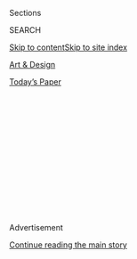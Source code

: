 <div id="app">

<div>

<div>

<div>

<div class="NYTAppHideMasthead css-1q2w90k e1suatyy0">

<div class="section css-ui9rw0 e1suatyy2">

<div class="css-eph4ug er09x8g0">

<div class="css-6n7j50">

</div>

<span class="css-1dv1kvn">Sections</span>

<div class="css-10488qs">

<span class="css-1dv1kvn">SEARCH</span>

</div>

[Skip to content](#site-content)[Skip to site index](#site-index)

</div>

<div id="masthead-section-label" class="css-1wr3we4 eaxe0e00">

[Art &
Design](https://www.nytimes3xbfgragh.onion/section/arts/design)

</div>

<div class="css-10698na e1huz5gh0">

</div>

</div>

<div id="masthead-bar-one" class="section hasLinks css-15hmgas e1csuq9d3">

<div class="css-uqyvli e1csuq9d0">

</div>

<div class="css-1uqjmks e1csuq9d1">

</div>

<div class="css-9e9ivx">

[](https://myaccount.nytimes3xbfgragh.onion/auth/login?response_type=cookie&client_id=vi)

</div>

<div class="css-1bvtpon e1csuq9d2">

[Today’s
Paper](https://www.nytimes3xbfgragh.onion/section/todayspaper)

</div>

</div>

</div>

</div>

<div data-aria-hidden="false">

<div id="site-content" data-role="main">

<div>

<div class="css-1aor85t" style="opacity:0.000000001;z-index:-1;visibility:hidden">

<div class="css-1hqnpie">

<div class="css-epjblv">

<span class="css-17xtcya">[Art &
Design](/section/arts/design)</span><span class="css-x15j1o">|</span><span class="css-fwqvlz">Where
Are All the Bob Ross Paintings? We Found
Them.</span>

</div>

<div class="css-k008qs">

<div class="css-1iwv8en">

<span class="css-18z7m18"></span>

<div>

</div>

</div>

<span class="css-1n6z4y">https://nyti.ms/2xHTtBk</span>

<div class="css-1705lsu">

<div class="css-4xjgmj">

<div class="css-4skfbu" data-role="toolbar" data-aria-label="Social Media Share buttons, Save button, and Comments Panel with current comment count" data-testid="share-tools">

  - 
  - 
  - 
  - 
    
    <div class="css-6n7j50">
    
    </div>

  - 

</div>

</div>

</div>

</div>

</div>

</div>

<div class="css-13pd83m">

</div>

<div id="top-wrapper" class="css-1sy8kpn">

<div id="top-slug" class="css-l9onyx">

Advertisement

</div>

[Continue reading the main
story](#after-top)

<div class="ad top-wrapper" style="text-align:center;height:100%;display:block;min-height:250px">

<div id="top" class="place-ad" data-position="top" data-size-key="top">

</div>

</div>

<div id="after-top">

</div>

</div>

<div>

<div id="sponsor-wrapper" class="css-1hyfx7x">

<div id="sponsor-slug" class="css-19vbshk">

Supported by

</div>

[Continue reading the main
story](#after-sponsor)

<div id="sponsor" class="ad sponsor-wrapper" style="text-align:center;height:100%;display:block">

</div>

<div id="after-sponsor">

</div>

</div>

<div class="css-186x18t">

</div>

<div class="css-1vkm6nb ehdk2mb0">

# Where Are All the Bob Ross Paintings? We Found Them.

</div>

Bob Ross painted more than 1,000 landscapes for his television show — so
why are they so hard to find? We solve one of the internet’s favorite
little mysteries.

![<span class="css-16f3y1r e13ogyst0">Bob Ross painted more than 1,000
landscapes for his television show — so why are they so hard to find?
Solving one of the internet’s favorite little
mysteries.</span><span class="css-cch8ym"><span class="css-1dv1kvn">Credit</span><span class="css-cnj6d5 e1z0qqy90" itemprop="copyrightHolder"><span class="css-1ly73wi e1tej78p0">Credit...</span><span>Bob
Ross Inc./Photo illustration by The New York
Times</span></span></span>](https://static01.graylady3jvrrxbe.onion/images/2019/07/13/arts/13video/bob-ross-cover-videoSixteenByNineJumbo1600-v5.png)

<div class="css-18e8msd">

<div class="css-vp77d3 epjyd6m0">

<div class="css-1baulvz">

By [<span class="css-1baulvz" itemprop="name">Larry
Buchanan</span>](https://www.nytimes3xbfgragh.onion/by/larry-buchanan),
[<span class="css-1baulvz" itemprop="name">Aaron
Byrd</span>](https://www.nytimes3xbfgragh.onion/by/aaron-byrd),
[<span class="css-1baulvz" itemprop="name">Alicia
DeSantis</span>](https://www.nytimes3xbfgragh.onion/by/alicia-desantis)
and [<span class="css-1baulvz last-byline" itemprop="name">Emily
Rhyne</span>](https://www.nytimes3xbfgragh.onion/by/emily-rhyne)

</div>

</div>

  - July 12,
    2019

  - 
    
    <div class="css-4xjgmj">
    
    <div class="css-d8bdto" data-role="toolbar" data-aria-label="Social Media Share buttons, Save button, and Comments Panel with current comment count" data-testid="share-tools">
    
      - 
      - 
      - 
      - 
        
        <div class="css-6n7j50">
        
        </div>
    
      - 
    
    </div>
    
    </div>

</div>

</div>

<div class="section meteredContent css-1r7ky0e" name="articleBody" itemprop="articleBody">

<div class="css-1fanzo5 StoryBodyCompanionColumn">

<div class="css-53u6y8">

Watched the video? Here are a few more details.

-----

### <span>What will be in the Smithsonian?</span>

Bob Ross made three versions of each painting that appeared on “The Joy
of Painting.” The first was made before the show, to be used as a
reference. He painted the second during the 26-minute taping, sometimes
with last-minute improvisations. The third was made afterward, for
instructional books.

The donation to the Smithsonian includes the book version of “Blue Ridge
Falls,” from Season 30
(1994):

</div>

</div>

<div class="css-79elbk" data-testid="photoviewer-wrapper">

<div class="css-z3e15g" data-testid="photoviewer-wrapper-hidden">

</div>

<div class="css-1a48zt4 ehw59r15" data-testid="photoviewer-children">

![<span class="css-cnj6d5 e1z0qqy90" itemprop="copyrightHolder"><span class="css-1ly73wi e1tej78p0">Credit...</span><span>Bob
Ross
Inc.</span></span>](https://static01.graylady3jvrrxbe.onion/images/2019/07/13/arts/bob-ross-oak_blue-ridge-falls/bob-ross-oak_blue-ridge-falls-articleLarge-v2.jpg?quality=75&auto=webp&disable=upscale)

</div>

</div>

<div class="css-1fanzo5 StoryBodyCompanionColumn">

<div class="css-53u6y8">

As well as all three versions of the painting “On a Clear Day,” from
Season 14
(1988):

</div>

</div>

<div class="css-79elbk" data-testid="photoviewer-wrapper">

<div class="css-z3e15g" data-testid="photoviewer-wrapper-hidden">

</div>

<div class="css-1a48zt4 ehw59r15" data-testid="photoviewer-children">

<div class="css-1xdhyk6 erfvjey0">

<span class="css-1ly73wi e1tej78p0">Image</span>

<div class="css-zjzyr8">

<div data-testid="lazyimage-container" style="height:513.6222222222223px">

</div>

</div>

</div>

<span class="css-cnj6d5 e1z0qqy90" itemprop="copyrightHolder"><span class="css-1ly73wi e1tej78p0">Credit...</span><span>Bob
Ross Inc.</span></span>

</div>

</div>

<div class="css-1fanzo5 StoryBodyCompanionColumn">

<div class="css-53u6y8">

Other items include a converted stepladder that was used as an easel
used during the first season of the show, and two handwritten notebooks
that were used to plan the production of Seasons 2 and 3.

</div>

</div>

<div class="css-1fanzo5 StoryBodyCompanionColumn">

<div class="css-53u6y8">

### <span>How were the objects chosen?</span>

“The hardest part was choosing the paintings,” said Eric Jentsch, the
entertainment and sports curator for the National Museum of American
History. Mr. Jentsch and his colleague Ryan Lintelman visited the
offices of Bob Ross Inc. in Herndon, Va., to find the images and
materials that best exemplified Mr. Ross’s lifetime of work.

The Smithsonian also acquired fan letters sent to Mr. Ross, including
some written after he died of lymphoma in 1995 at 52. “These letters
help reveal the significant impact Ross has had on diverse individuals
and communities, helping them to express and feel better about
themselves,” Mr. Jentsch said.

The paintings and other objects officially became part of the museum’s
permanent collection on March 22.

For now, the Smithsonian has no plans to display the paintings.

### <span>**How many Bob Ross paintings are there exactly?**</span>

We don’t know.

According to an analysis by the website
[FiveThirtyEight](https://fivethirtyeight.com/features/a-statistical-analysis-of-the-work-of-bob-ross/),
Mr. Ross painted in 381 of the 403 episodes of the show (the rest
featured a guest). If three versions were made of each of those
paintings, at least 1,143 originals would exist. Bob Ross Inc. estimates
that it has 1,165 paintings stored on site.

But Mr. Ross also painted as an instructor, as well as for public events
and for charity, so there may be additional paintings out there.

</div>

</div>

<div class="css-1fanzo5 StoryBodyCompanionColumn">

<div class="css-53u6y8">

### <span>**How much does one cost?** </span>

In the rare cases when a Bob Ross painting does surface, it depends who
is buying. Joan Kowalski, president of Bob Ross Inc., said she has seen
authentic Ross paintings sell online for $8,000 to $10,000 in recent
years.

After we set out on our quest, a three-panel painting described as a
“Bob Ross Original Oil Painting Triptych Mountain Landscape” surfaced
on eBay. It is listed at
$55,000:

</div>

</div>

<div class="css-79elbk" data-testid="photoviewer-wrapper">

<div class="css-z3e15g" data-testid="photoviewer-wrapper-hidden">

</div>

<div class="css-1a48zt4 ehw59r15" data-testid="photoviewer-children">

<div class="css-1xdhyk6 erfvjey0">

<span class="css-1ly73wi e1tej78p0">Image</span>

<div class="css-zjzyr8">

<div data-testid="lazyimage-container" style="height:217.82222222222222px">

</div>

</div>

</div>

<span class="css-cnj6d5 e1z0qqy90" itemprop="copyrightHolder"><span class="css-1ly73wi e1tej78p0">Credit...</span><span>eBay</span></span>

</div>

</div>

<div class="css-1fanzo5 StoryBodyCompanionColumn">

<div class="css-53u6y8">

### <span>**How do I have a painting authenticated?** </span>

Bob Ross Inc. will authenticate paintings that are sent to be inspected
in person by Annette Kowalski, Joan Kowalski’s mother and the woman who
discovered Mr. Ross. (The company will not certify images that can be
viewed only as scans or digital files.)

Annette Kowalski said that in addition to the brushwork and other signs
of Mr. Ross’s hand, she looks for a specific detail in the quality of
his signature that she declined to
describe:

</div>

</div>

<div class="css-79elbk" data-testid="photoviewer-wrapper">

<div class="css-z3e15g" data-testid="photoviewer-wrapper-hidden">

</div>

<div class="css-1a48zt4 ehw59r15" data-testid="photoviewer-children">

<div class="css-1xdhyk6 erfvjey0">

<span class="css-1ly73wi e1tej78p0">Image</span>

<div class="css-zjzyr8">

<div data-testid="lazyimage-container" style="height:248.1111111111111px">

</div>

</div>

</div>

<span class="css-cnj6d5 e1z0qqy90" itemprop="copyrightHolder"><span class="css-1ly73wi e1tej78p0">Credit...</span><span>Bob
Ross Inc.</span></span>

</div>

</div>

<div class="css-1fanzo5 StoryBodyCompanionColumn">

<div class="css-53u6y8">

If a painting is certified as an original Bob Ross, the owner will be
provided with documentation attesting its authenticity.

### <span>**Can I visit Bob Ross Inc.?**</span>

Bob Ross Inc. is not open to visitors. Some of the original paintings
are displayed at the [Bob Ross Art
Workshop](https://www.bobrossartworkshop.com/)[&
Gallery](https://www.bobrossartworkshop.com/) in New Smyrna Beach, Fla.
Starting next year, people will be able to visit the studio in Muncie,
Ind., where the show was
taped.

</div>

</div>

<div class="css-1fanzo5 StoryBodyCompanionColumn">

<div class="css-53u6y8">

### <span>**Is it true that there are no people in the paintings?**</span>

In the 11 years that Mr. Ross painted on television, there are only a
few known instances when he included a human figure in his landscapes.
In “Morning Walk” (Series 17, Episode 11, from 1989), two people stroll
through the
woods:

</div>

</div>

<div class="css-79elbk" data-testid="photoviewer-wrapper">

<div class="css-z3e15g" data-testid="photoviewer-wrapper-hidden">

</div>

<div class="css-1a48zt4 ehw59r15" data-testid="photoviewer-children">

<div class="css-1xdhyk6 erfvjey0">

<span class="css-1ly73wi e1tej78p0">Image</span>

<div class="css-zjzyr8">

<div data-testid="lazyimage-container" style="height:291.28888888888883px">

</div>

</div>

</div>

<span class="css-cnj6d5 e1z0qqy90" itemprop="copyrightHolder"><span class="css-1ly73wi e1tej78p0">Credit...</span><span>Bob
Ross Inc.</span></span>

</div>

</div>

<div class="css-1fanzo5 StoryBodyCompanionColumn">

<div class="css-53u6y8">

In “Campfire” (Series 3, Episode 10, 1984), a figure in a hat leans
against a
tree:

</div>

</div>

<div class="css-79elbk" data-testid="photoviewer-wrapper">

<div class="css-z3e15g" data-testid="photoviewer-wrapper-hidden">

</div>

<div class="css-1a48zt4 ehw59r15" data-testid="photoviewer-children">

<div class="css-1xdhyk6 erfvjey0">

<span class="css-1ly73wi e1tej78p0">Image</span>

<div class="css-zjzyr8">

<div data-testid="lazyimage-container" style="height:290px">

</div>

</div>

</div>

<span class="css-cnj6d5 e1z0qqy90" itemprop="copyrightHolder"><span class="css-1ly73wi e1tej78p0">Credit...</span><span>Bob
Ross Inc.</span></span>

</div>

</div>

<div class="css-1fanzo5 StoryBodyCompanionColumn">

<div class="css-53u6y8">

According to Annette Kowalski, “Campfire” was among Mr. Ross’s least
favorite paintings.

Though cabins often appear in Mr. Ross’s landscapes, they are rarely
depicted with chimneys (another sign of people).

### <span>**How did the Kowalskis come to own the company?**</span>

Originally Mr. Ross and his wife, Jane, shared ownership of the company
with Annette and Walt Kowalski, who had helped to finance Mr. Ross’s
early career. Jane Ross died in 1992; when Mr. Ross died in 1995, the
company was left to the Kowalskis
alone.

### <span>**What’s the name of the Kowalskis’ dog?**</span>

Cricket.

</div>

</div>

<div class="css-79elbk" data-testid="photoviewer-wrapper">

<div class="css-z3e15g" data-testid="photoviewer-wrapper-hidden">

</div>

<div class="css-1a48zt4 ehw59r15" data-testid="photoviewer-children">

<div class="css-1xdhyk6 erfvjey0">

<span class="css-1ly73wi e1tej78p0">Image</span>

<div class="css-zjzyr8">

<div data-testid="lazyimage-container" style="height:217.82222222222222px">

</div>

</div>

</div>

<span class="css-cnj6d5 e1z0qqy90" itemprop="copyrightHolder"><span class="css-1ly73wi e1tej78p0">Credit...</span><span>Emily
Rhyne/The New York Times</span></span>

</div>

</div>

<div class="css-1fanzo5 StoryBodyCompanionColumn">

<div class="css-53u6y8">

### <span>**What were the names of Bob Ross’s squirrels?**</span>

Mr. Ross had several pet squirrels, a number of which he featured on his
show. One was named Bobette — a combination of Bob and Annette. Bobette
appeared in several episodes in Series 18 (1989). Another squirrel,
Peapod, appeared in Series 22 and 23 (1991). Peapod Jr. joined in Series
30 and 31 (1993-94).

</div>

</div>

<div class="css-cfo9c3">

</div>

<div class="css-1fanzo5 StoryBodyCompanionColumn">

<div class="css-53u6y8">

### <span>**What’s the story with the hair?**</span>

Bob Ross did not always have a
perm:

</div>

</div>

<div class="css-79elbk" data-testid="photoviewer-wrapper">

<div class="css-z3e15g" data-testid="photoviewer-wrapper-hidden">

</div>

<div class="css-1a48zt4 ehw59r15" data-testid="photoviewer-children">

<div class="css-1xdhyk6 erfvjey0">

<span class="css-1ly73wi e1tej78p0">Image</span>

<div class="css-zjzyr8">

<div data-testid="lazyimage-container" style="height:394.40000000000003px">

</div>

</div>

</div>

<span class="css-cnj6d5 e1z0qqy90" itemprop="copyrightHolder"><span class="css-1ly73wi e1tej78p0">Credit...</span><span>Bob
Ross Inc.</span></span>

</div>

</div>

<div class="css-1fanzo5 StoryBodyCompanionColumn">

<div class="css-53u6y8">

According to Annette Kowalski, Mr. Ross originally chose to perm his
hair because it was cheaper than getting frequent haircuts.

Later, she said, he disliked the hairstyle but did not feel he could
change it because it was depicted in the company
logo:

<div class="css-79elbk" data-testid="photoviewer-wrapper">

<div class="css-z3e15g" data-testid="photoviewer-wrapper-hidden">

</div>

<div class="css-1a48zt4 ehw59r15" data-testid="photoviewer-children">

<div class="css-zgakxe erfvjey0">

<span class="css-1ly73wi e1tej78p0">Image</span>

<div class="css-zjzyr8">

<div data-testid="lazyimage-container" style="height:278.40000000000003px">

</div>

</div>

</div>

<span class="css-cnj6d5 e1z0qqy90" itemprop="copyrightHolder"><span class="css-1ly73wi e1tej78p0">Credit...</span><span>Bob
Ross Inc.</span></span>

</div>

</div>

### <span>**Who was Bill Alexander?**</span>

William Alexander was the creator of “The Magic of Oil Painting,” which
aired on PBS from 1974 to 1982. In 1984, he symbolically handed over his
brush to Mr. Ross in a marketing campaign.

</div>

</div>

<div class="css-cfo9c3">

</div>

<div class="css-1fanzo5 StoryBodyCompanionColumn">

<div class="css-53u6y8">

They later had a falling out. In a [1991
interview](https://timesmachine.nytimes3xbfgragh.onion/timesmachine/1991/12/22/128191.html?action=click&contentCollection=Archives&module=LedeAsset&region=ArchiveBody&pgtype=article&pageNumber=175)
with The New York Times, Mr. Alexander said, “He betrayed me.” “I
*invented* ‘wet on wet,’” he added. “I trained him, and he is copying me
— what bothers me is not just that he betrayed me, but that he thinks he
can do it better.”

</div>

</div>

<div class="css-1fanzo5 StoryBodyCompanionColumn">

<div class="css-53u6y8">

### <span>**Did Bob Ross want his paintings to be shown?**</span>

In 1994, the talk show host Phil Donahue asked Mr. Ross to “say out loud
your work will never hang in a museum.”

“Well, maybe it will,” Mr. Ross replied. “But probably not the
Smithsonian.”

When The Times asked Mr. Ross [about his
legacy](https://timesmachine.nytimes3xbfgragh.onion/timesmachine/1991/12/22/128191.html?action=click&contentCollection=Archives&module=LedeAsset&region=ArchiveBody&pgtype=article&pageNumber=175)
in 1991, he gave a similar
answer:

<div class="css-79elbk" data-testid="photoviewer-wrapper">

<div class="css-z3e15g" data-testid="photoviewer-wrapper-hidden">

</div>

<div class="css-1a48zt4 ehw59r15" data-testid="photoviewer-children">

<div class="css-zgakxe erfvjey0">

<span class="css-1ly73wi e1tej78p0">Image</span>

<div class="css-zjzyr8">

<div data-testid="lazyimage-container" style="height:371.08125399872034px">

</div>

</div>

</div>

</div>

</div>

</div>

</div>

</div>

<div>

</div>

<div>

</div>

<div>

</div>

<div>

<div id="bottom-wrapper" class="css-1ede5it">

<div id="bottom-slug" class="css-l9onyx">

Advertisement

</div>

[Continue reading the main
story](#after-bottom)

<div id="bottom" class="ad bottom-wrapper" style="text-align:center;height:100%;display:block;min-height:90px">

</div>

<div id="after-bottom">

</div>

</div>

</div>

</div>

</div>

## Site Index

<div>

</div>

## Site Information Navigation

  - [© <span>2020</span> <span>The New York Times
    Company</span>](https://help.nytimes3xbfgragh.onion/hc/en-us/articles/115014792127-Copyright-notice)

<!-- end list -->

  - [NYTCo](https://www.nytco.com/)
  - [Contact
    Us](https://help.nytimes3xbfgragh.onion/hc/en-us/articles/115015385887-Contact-Us)
  - [Work with us](https://www.nytco.com/careers/)
  - [Advertise](https://nytmediakit.com/)
  - [T Brand Studio](http://www.tbrandstudio.com/)
  - [Your Ad
    Choices](https://www.nytimes3xbfgragh.onion/privacy/cookie-policy#how-do-i-manage-trackers)
  - [Privacy](https://www.nytimes3xbfgragh.onion/privacy)
  - [Terms of
    Service](https://help.nytimes3xbfgragh.onion/hc/en-us/articles/115014893428-Terms-of-service)
  - [Terms of
    Sale](https://help.nytimes3xbfgragh.onion/hc/en-us/articles/115014893968-Terms-of-sale)
  - [Site
    Map](https://spiderbites.nytimes3xbfgragh.onion)
  - [Help](https://help.nytimes3xbfgragh.onion/hc/en-us)
  - [Subscriptions](https://www.nytimes3xbfgragh.onion/subscription?campaignId=37WXW)

</div>

</div>

</div>

</div>
